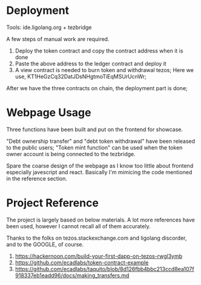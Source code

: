 # Deployment 

Tools: ide.ligolang.org + tezbridge

A few steps of manual work are required.
1. Deploy the token contract and copy the contract address when it is done
2. Paste the above address to the ledger contract and deploy it
3. A view contract is needed to burn token and withdrawal tezos; Here we use, KT1HeGzCq32DatJDsNHgtmoTiEqMSUrUcnWr; 

After we have the three contracts on chain, the deployment part is done;

# Webpage Usage

Three functions have been built and put on the frontend for showcase.

"Debt ownership transfer" and "debt token withdrawal" have been released to the public users;  "Token mint function" can be used when the token owner account is being connected to the tezbridge.

Spare the coarse design of the webpage as I know too little about frontend especially javescript and react.  Basically I'm mimicing the code mentioned in the reference section.


# Project Reference
The project is largely based on below materials.  A lot more references have been used, however I cannot recall all of them accurately.

Thanks to the folks on tezos.stackexchange.com and ligolang discorder, and to the GOOGLE, of course.

1. https://hackernoon.com/build-your-first-dapp-on-tezos-rwgl3ymb
2. https://github.com/ecadlabs/token-contract-example
3. https://github.com/ecadlabs/taquito/blob/8d126fbb4bbc213ccd8ea107f918337eb1eadd96/docs/making_transfers.md


